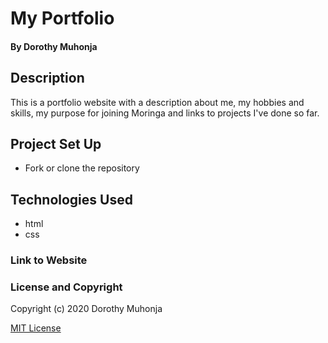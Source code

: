 # My Portfolio
#### By Dorothy Muhonja
## Description
This is a portfolio website with a description about me, my hobbies and skills, my purpose for joining Moringa and links to projects I've done so far.
## Project Set Up 
* Fork or clone the repository
## Technologies Used
* html
* css
### Link to Website
### License and Copyright

Copyright (c) 2020 Dorothy Muhonja

[MIT License](LICENSE)

